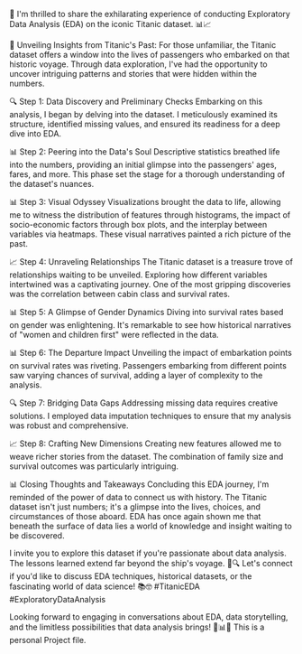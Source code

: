 👋 I'm thrilled to share the exhilarating experience of conducting Exploratory Data Analysis (EDA) on the iconic Titanic dataset. 📊📈

📌 Unveiling Insights from Titanic's Past:
For those unfamiliar, the Titanic dataset offers a window into the lives of passengers who embarked on that historic voyage. Through data exploration, I've had the opportunity to uncover intriguing patterns and stories that were hidden within the numbers.

🔍 Step 1: Data Discovery and Preliminary Checks
Embarking on this analysis, I began by delving into the dataset. I meticulously examined its structure, identified missing values, and ensured its readiness for a deep dive into EDA.

📊 Step 2: Peering into the Data's Soul
Descriptive statistics breathed life into the numbers, providing an initial glimpse into the passengers' ages, fares, and more. This phase set the stage for a thorough understanding of the dataset's nuances.

📊 Step 3: Visual Odyssey
Visualizations brought the data to life, allowing me to witness the distribution of features through histograms, the impact of socio-economic factors through box plots, and the interplay between variables via heatmaps. These visual narratives painted a rich picture of the past.

📈 Step 4: Unraveling Relationships
The Titanic dataset is a treasure trove of relationships waiting to be unveiled. Exploring how different variables intertwined was a captivating journey. One of the most gripping discoveries was the correlation between cabin class and survival rates.

📊 Step 5: A Glimpse of Gender Dynamics
Diving into survival rates based on gender was enlightening. It's remarkable to see how historical narratives of "women and children first" were reflected in the data.

📊 Step 6: The Departure Impact
Unveiling the impact of embarkation points on survival rates was riveting. Passengers embarking from different points saw varying chances of survival, adding a layer of complexity to the analysis.

🔍 Step 7: Bridging Data Gaps
Addressing missing data requires creative solutions. I employed data imputation techniques to ensure that my analysis was robust and comprehensive.

📈 Step 8: Crafting New Dimensions
Creating new features allowed me to weave richer stories from the dataset. The combination of family size and survival outcomes was particularly intriguing.

📊 Closing Thoughts and Takeaways
Concluding this EDA journey, I'm reminded of the power of data to connect us with history. The Titanic dataset isn't just numbers; it's a glimpse into the lives, choices, and circumstances of those aboard. EDA has once again shown me that beneath the surface of data lies a world of knowledge and insight waiting to be discovered.

I invite you to explore this dataset if you're passionate about data analysis. The lessons learned extend far beyond the ship's voyage. 🌊🔍 Let's connect if you'd like to discuss EDA techniques, historical datasets, or the fascinating world of data science! 📚🤓 #TitanicEDA #ExploratoryDataAnalysis

Looking forward to engaging in conversations about EDA, data storytelling, and the limitless possibilities that data analysis brings! 🚀📊🔬
This is a personal Project file.
